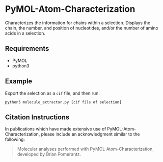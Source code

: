 # PyMOL-Atom-Characterization

Characterizes the information for chains within a selection.  Displays the chain, the number, and position of nucleotides, and/or the number of amino acids in a selection.

## Requirements
- PyMOL
- python3

## Example
Export the selection as a `cif` file, and then run:
```
python3 molecule_extractor.py [cif file of selection]
```

## Citation Instructions
In publications which have made extensive use of PyMOL-Atom-Characterization, please include an acknowledgment similar to the following:
> Molecular analyses performed with PyMOL-Atom-Characterization, developed by Brian Pomerantz.
